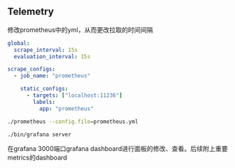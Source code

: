 ## Telemetry
修改prometheus中的yml，从而更改拉取的时间间隔

```yml
global:
  scrape_interval: 15s
  evaluation_interval: 15s 

scrape_configs:
  - job_name: "prometheus"

    static_configs:
      - targets: ["localhost:11236"]
        labels:
          app: "prometheus"

```

```bash
./prometheus --config.file=prometheus.yml
```

```bash
./bin/grafana server
```
在grafana 3000端口grafana dashboard进行面板的修改、查看。后续附上重要metrics的dashboard